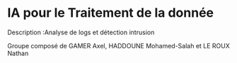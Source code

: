 # IA pour le Traitement de la donnée
Description :Analyse de logs et détection intrusion

Groupe composé de GAMER Axel, HADDOUNE Mohamed-Salah et LE ROUX Nathan
